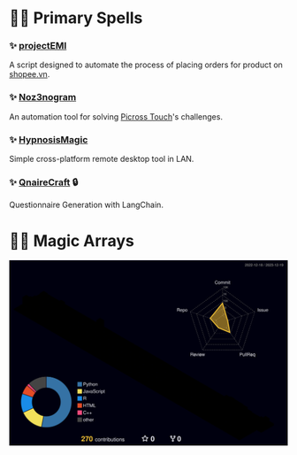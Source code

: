 # :mage_woman: Primary Spells

### :sparkles: [projectEMI](https://github.com/allforest01/projectEMI)
A script designed to automate the process of placing orders for product on [shopee.vn](https://shopee.vn/).

### :sparkles: [Noz3nogram](https://github.com/allforest01/Noz3nogram)
An automation tool for solving [Picross Touch](https://store.steampowered.com/app/476460/Picross_Touch/)'s challenges.

### :sparkles: [HypnosisMagic](https://github.com/allforest01/HypnosisMagic)
Simple cross-platform remote desktop tool in LAN.

### :sparkles: [QnaireCraft](https://github.com/allforest01/QnaireCraft) :lock:
Questionnaire Generation with LangChain.

# :mage_woman: Magic Arrays
![](./profile-3d-contrib/profile-night-rainbow.svg)
